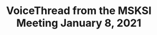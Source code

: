 ---
title: VoiceThread from the MSKSI Meeting January 8, 2021
img: img/upload/folder.png
link: https://docs.google.com/document/d/11fbuSuNiU4O6g6RKTeAxfixFOV89Dd1W1wO5CEcbwmQ/edit
---